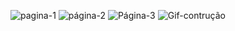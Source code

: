 <div align="center">
 
  <img src="https://plataforma.campinhodigital.org/user/assets/images/logo-campinho.png" alt="">
  
 </div>



 <div align="center">
 
![pagina-1](https://user-images.githubusercontent.com/107922389/194735485-94d01ed8-5781-4a3a-adaf-19e13b351a5d.png)
![página-2](https://user-images.githubusercontent.com/107922389/194735498-9e82ebfc-76c5-47c6-8637-bf6d21809257.png)
![Página-3](https://user-images.githubusercontent.com/107922389/194735502-78a932ad-3ab5-47c9-a4e0-30f2d42b0b3e.gif)
![Gif-contrução](https://user-images.githubusercontent.com/107922389/194735773-5eeaae4f-1d08-4dc9-9354-398776d220b7.gif)



 </div>